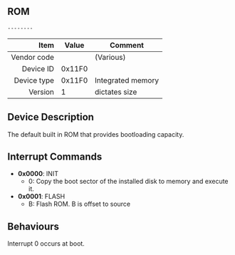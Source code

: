ROM
----

```
--------
```

|     Item       |   Value    |   Comment
| -------------: | ---------- | ----------------
|    Vendor code |            | (Various)
|      Device ID | 0x11F0     | 
|    Device type | 0x11F0     | Integrated memory
|        Version | 1          | dictates size

Device Description
----
The default built in ROM that provides bootloading capacity.

Interrupt Commands
----

 - **0x0000**: INIT
 	- 0: Copy the boot sector of the installed disk to memory and execute it. 
 - **0x0001**: FLASH
 	- B: Flash ROM. B is offset to source


Behaviours
----
Interrupt 0 occurs at boot.

